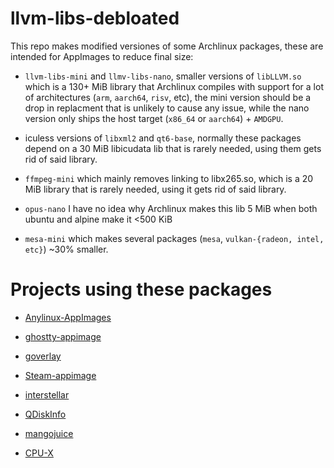 # llvm-libs-debloated

This repo makes modified versiones of some Archlinux packages, these are intended for AppImages to reduce final size:

* `llvm-libs-mini` and `llmv-libs-nano`, smaller versions of `libLLVM.so` which is a 130+ MiB library that Archlinux compiles with support for a lot of architectures (`arm`, `aarch64`, `risv`, etc), the mini version should be a drop in replacment that is unlikely to cause any issue, while the nano version only ships the host target (`x86_64` or `aarch64`) + `AMDGPU`.

* iculess versions of `libxml2` and `qt6-base`, normally these packages depend on a 30 MiB libicudata lib that is rarely needed, using them gets rid of said library.

* `ffmpeg-mini` which mainly removes linking to libx265.so, which is a 20 MiB library that is rarely needed, using it gets rid of said library.

* `opus-nano` I have no idea why Archlinux makes this lib 5 MiB when both ubuntu and alpine make it <500 KiB

* `mesa-mini` which makes several packages (`mesa`, `vulkan-{radeon, intel, etc}`) ~30% smaller.

# Projects using these packages

* [Anylinux-AppImages](https://github.com/pkgforge-dev/Anylinux-AppImages)

* [ghostty-appimage](https://github.com/psadi/ghostty-appimage)

* [goverlay](https://github.com/benjamimgois/goverlay)

* [Steam-appimage](https://github.com/ivan-hc/Steam-appimage)

* [interstellar](https://github.com/interstellar-app/interstellar)

* [QDiskInfo](https://github.com/edisionnano/QDiskInfo)

* [mangojuice](https://github.com/radiolamp/mangojuice)

* [CPU-X](https://github.com/TheTumultuousUnicornOfDarkness/CPU-X)
